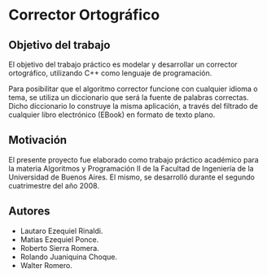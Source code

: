 # Corrector Ortográfico

## Objetivo del trabajo

El objetivo del trabajo práctico es modelar y desarrollar un corrector ortográfico, utilizando C++ como lenguaje de programación.

Para posibilitar que el algoritmo corrector funcione con cualquier idioma o tema, se utiliza un diccionario que será la fuente de palabras correctas. Dicho diccionario lo construye la misma aplicación, a través del filtrado de cualquier libro electrónico (EBook) en formato de texto plano.

## Motivación

El presente proyecto fue elaborado como trabajo práctico académico para la materia Algoritmos y Programación II de la Facultad de Ingeniería de la Universidad de Buenos Aires. El mismo, se desarrolló durante el segundo cuatrimestre del año 2008.

## Autores
- Lautaro Ezequiel Rinaldi.
- Matias Ezequiel Ponce.
- Roberto Sierra Romera.
- Rolando Juaniquina Choque.
- Walter Romero.
